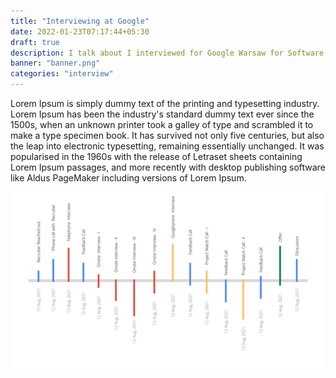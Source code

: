 ```yaml
---
title: "Interviewing at Google"
date: 2022-01-23T07:17:44+05:30
draft: true
description: I talk about I interviewed for Google Warsaw for Software Engineering New Graduate position
banner: "banner.png"
categories: "interview"
---
```


Lorem Ipsum is simply dummy text of the printing and typesetting industry. Lorem Ipsum has been the industry's standard dummy text ever since the 1500s, when an unknown printer took a galley of type and scrambled it to make a type specimen book. It has survived not only five centuries, but also the leap into electronic typesetting, remaining essentially unchanged. It was popularised in the 1960s with the release of Letraset sheets containing Lorem Ipsum passages, and more recently with desktop publishing software like Aldus PageMaker including versions of Lorem Ipsum.

![](timeline.png)

<!-- {{< data/table data="series.interviewing.google" first="10" exclude=["Acceptance"] >}} -->